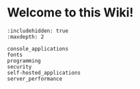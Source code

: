 # Welcome to this Wiki!

```{toctree}
:includehidden: true
:maxdepth: 2

console_applications
fonts
programming
security
self-hosted_applications
server_performance
```
